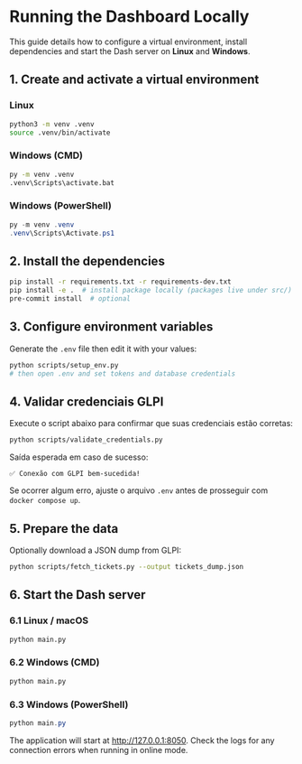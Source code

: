 # Running the Dashboard Locally

This guide details how to configure a virtual environment, install dependencies and start the Dash server on **Linux** and **Windows**.

## 1. Create and activate a virtual environment

### Linux

```bash
python3 -m venv .venv
source .venv/bin/activate
```

### Windows (CMD)

```bat
py -m venv .venv
.venv\Scripts\activate.bat
```

### Windows (PowerShell)

```powershell
py -m venv .venv
.venv\Scripts\Activate.ps1
```

## 2. Install the dependencies

```bash
pip install -r requirements.txt -r requirements-dev.txt
pip install -e .  # install package locally (packages live under src/)
pre-commit install  # optional
```

## 3. Configure environment variables

Generate the `.env` file then edit it with your values:

```bash
python scripts/setup_env.py
# then open .env and set tokens and database credentials
```

## 4. Validar credenciais GLPI

Execute o script abaixo para confirmar que suas credenciais estão corretas:

```bash
python scripts/validate_credentials.py
```

Saída esperada em caso de sucesso:

```text
✅ Conexão com GLPI bem-sucedida!
```

Se ocorrer algum erro, ajuste o arquivo `.env` antes de prosseguir com `docker compose up`.

## 5. Prepare the data

Optionally download a JSON dump from GLPI:

```bash
python scripts/fetch_tickets.py --output tickets_dump.json
```

## 6. Start the Dash server

### 6.1 Linux / macOS

```bash
python main.py
```

### 6.2 Windows (CMD)

```bat
python main.py
```

### 6.3 Windows (PowerShell)

```powershell
python main.py
```

The application will start at <http://127.0.0.1:8050>. Check the logs for any
connection errors when running in online mode.
